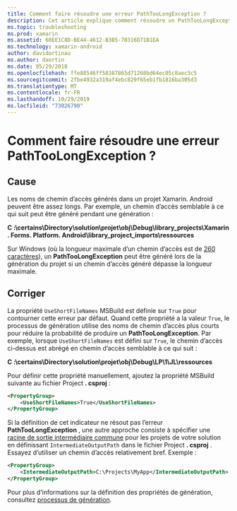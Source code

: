 ```yaml
---
title: Comment faire résoudre une erreur PathTooLongException ?
description: Cet article explique comment résoudre un PathTooLongException qui peut se produire lors de la génération d’une application.
ms.topic: troubleshooting
ms.prod: xamarin
ms.assetid: 60EE1C8D-BE44-4612-B3B5-70316D71B1EA
ms.technology: xamarin-android
author: davidortinau
ms.author: daortin
ms.date: 05/29/2018
ms.openlocfilehash: ffe88546ff58387865d71268bd64ec05c8aec3c5
ms.sourcegitcommit: 2fbe4932a319af4ebc829f65eb1fb1816ba305d3
ms.translationtype: MT
ms.contentlocale: fr-FR
ms.lasthandoff: 10/29/2019
ms.locfileid: "73026790"
---
```

# <a name="how-do-i-resolve-a-pathtoolongexception-error"></a>Comment faire résoudre une erreur PathTooLongException ?

## <a name="cause"></a>Cause

Les noms de chemin d’accès générés dans un projet Xamarin. Android peuvent être assez longs.
Par exemple, un chemin d’accès semblable à ce qui suit peut être généré pendant une génération :

**C :\\certains\\Directory\\solution\\projet\\obj\\Debug\\__library_projects__\\Xamarin. Forms. Platform. Android\\library_project_imports\\ressources**

Sur Windows (où la longueur maximale d’un chemin d’accès est de [260 caractères](https://msdn.microsoft.com/library/windows/desktop/aa365247.aspx)), un **PathTooLongException** peut être généré lors de la génération du projet si un chemin d’accès généré dépasse la longueur maximale. 

## <a name="fix"></a>Corriger

La propriété `UseShortFileNames` MSBuild est définie sur `True` pour contourner cette erreur par défaut. Quand cette propriété a la valeur `True`, le processus de génération utilise des noms de chemin d’accès plus courts pour réduire la probabilité de produire un **PathTooLongException**.
Par exemple, lorsque `UseShortFileNames` est défini sur `True`, le chemin d’accès ci-dessus est abrégé en chemin d’accès semblable à ce qui suit :

**C :\\certains\\Directory\\solution\\projet\\obj\\Debug\\LP\\1\\JL\\ressources**

Pour définir cette propriété manuellement, ajoutez la propriété MSBuild suivante au fichier Project **. csproj** :

```xml
<PropertyGroup>
    <UseShortFileNames>True</UseShortFileNames>
</PropertyGroup>
```

Si la définition de cet indicateur ne résout pas l’erreur **PathTooLongException** , une autre approche consiste à spécifier une [racine de sortie intermédiaire commune](https://blogs.msdn.microsoft.com/kirillosenkov/2015/04/04/using-a-common-intermediate-and-output-directory-for-your-solution/) pour les projets de votre solution en définissant `IntermediateOutputPath` dans le fichier Project **. csproj** . Essayez d’utiliser un chemin d’accès relativement bref. Exemple :

```xml
<PropertyGroup>
    <IntermediateOutputPath>C:\Projects\MyApp</IntermediateOutputPath>
</PropertyGroup>
```

Pour plus d’informations sur la définition des propriétés de génération, consultez [processus de génération](~/android/deploy-test/building-apps/build-process.md).
